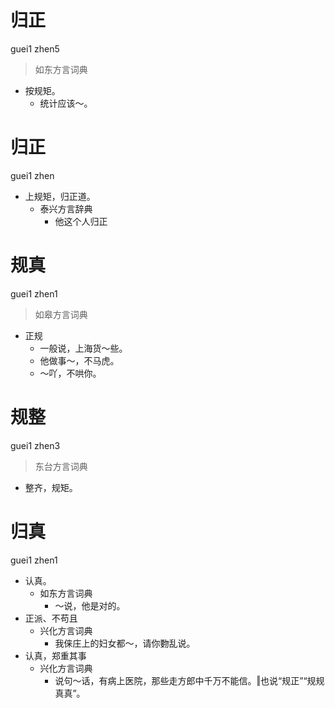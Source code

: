 # 归正
guei1 zhen5
> 如东方言词典
- 按规矩。
  - 统计应该～。

# 归正
guei1 zhen
+ 上规矩，归正道。
  * 泰兴方言辞典
    - 他这个人归正

# 规真
guei1 zhen1
> 如皋方言词典
- 正规
  - 一般说，上海货～些。
  - 他做事～，不马虎。
  - ～吖，不哄你。

# 规整
guei1 zhen3
> 东台方言词典
- 整齐，规矩。

# 归真
guei1 zhen1
+ 认真。
  * 如东方言词典
    - ～说，他是对的。
+ 正派、不苟且
  * 兴化方言词典
    - 我俫庄上的妇女都～，请你覅乱说。
+ 认真，郑重其事
  * 兴化方言词典
    - 说句～话，有病上医院，那些走方郎中千万不能信。‖也说“规正”“规规真真”。
